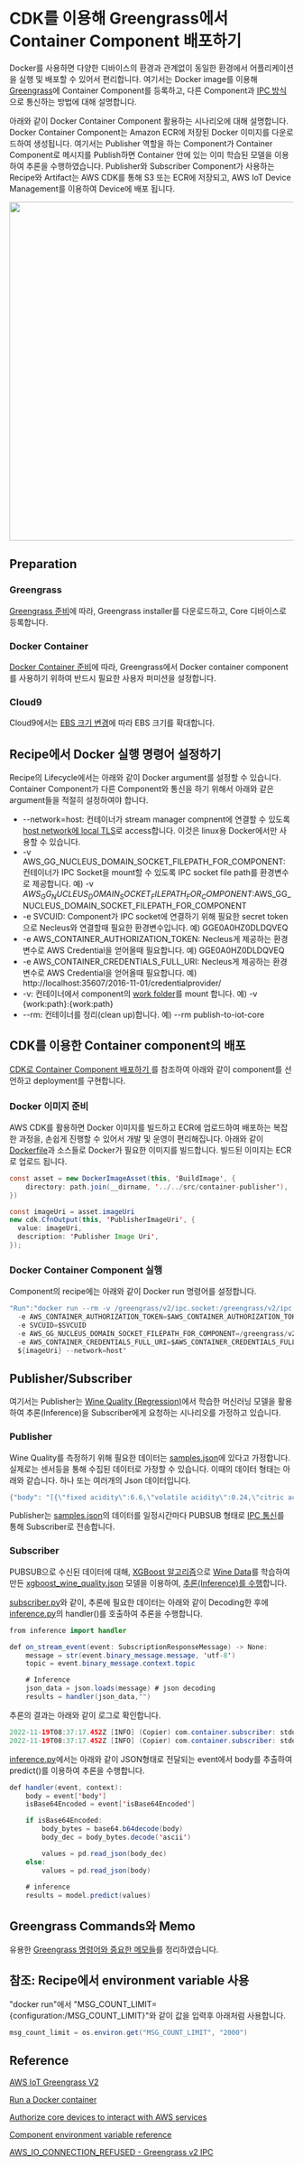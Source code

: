 # CDK를 이용해 Greengrass에서 Container Component 배포하기 

Docker를 사용하면 다양한 디바이스의 환경과 관계없이 동일한 환경에서 어플리케이션을 실행 및 배포할 수 있어서 편리합니다. 여기서는 Docker image를 이용해 [Greengrass](https://github.com/kyopark2014/iot-greengrass)에 Container Component를 등록하고, 다른 Component과 [IPC 방식](https://github.com/kyopark2014/iot-greengrass/blob/main/IPC.md)으로 통신하는 방법에 대해 설명합니다. 

아래와 같이 Docker Container Component 활용하는 시나리오에 대해 설명합니다. Docker Container Component는 Amazon ECR에 저장된 Docker 이미지를 다운로드하여 생성됩니다. 여기서는 Publisher 역할을 하는 Component가 Container Component로 메시지를 Publish하면 Container 안에 있는 이미 학습된 모델을 이용하여 추론을 수행하였습니다. Publisher와 Subscriber Component가 사용하는 Recipe와 Artifact는 AWS CDK를 통해 S3 또는 ECR에 저장되고, AWS IoT Device Management를 이용하여 Device에 배포 됩니다. 

<img src="https://user-images.githubusercontent.com/52392004/202844915-eb30b976-491d-4897-b2de-84d3d44f195a.png" width="600">



## Preparation

### Greengrass

[Greengrass 준비](https://github.com/kyopark2014/iot-greengrass/blob/main/greengrass-commands.md#greengrass-preparation)에 따라, Greengrass installer를 다운로드하고, Core 디바이스로 등록합니다.

### Docker Container 

[Docker Container 준비](https://github.com/kyopark2014/iot-greengrass/blob/main/docker-component.md#docker-container-preparation)에 따라, Greengrass에서 Docker container component를 사용하기 위하여 반드시 필요한 사용자 퍼미션을 설정합니다. 

### Cloud9

Cloud9에서는 [EBS 크기 변경](https://github.com/kyopark2014/technical-summary/blob/main/resize.md)에 따라 EBS 크기를 확대합니다. 


## Recipe에서 Docker 실행 명령어 설정하기

Recipe의 Lifecycle에서는 아래와 같이 Docker argument를 설정할 수 있습니다. Container Component가 다른 Component와 통신을 하기 위해서 아래와 같은 argument들을 적절히 설정하여야 합니다. 

- --network=host: 컨테이너가 stream manager compnent에 연결할 수 있도록 [host network에 local TLS](https://docs.docker.com/engine/reference/run/#network-host)로 access합니다. 이것은 linux용 Docker에서만 사용할 수 있습니다. 
- -v AWS_GG_NUCLEUS_DOMAIN_SOCKET_FILEPATH_FOR_COMPONENT: 컨테이너가 IPC Socket을 mount할 수 있도록 IPC socket file path를 환경변수로 제공합니다. 예) -v $AWS_GG_NUCLEUS_DOMAIN_SOCKET_FILEPATH_FOR_COMPONENT:$AWS_GG_NUCLEUS_DOMAIN_SOCKET_FILEPATH_FOR_COMPONENT
- -e SVCUID: Component가 IPC socket에 연결하기 위해 필요한 secret token으로 Necleus와 연결할때 필요한 환경변수입니다. 예) GGE0A0HZ0DLDQVEQ
- -e AWS_CONTAINER_AUTHORIZATION_TOKEN: Necleus게 제공하는 환경변수로 AWS Credential을 얻어올때 필요합니다. 예) GGE0A0HZ0DLDQVEQ
- -e AWS_CONTAINER_CREDENTIALS_FULL_URI: Necleus게 제공하는 환경변수로 AWS Credential을 얻어올때 필요합니다. 예) http://localhost:35607/2016-11-01/credentialprovider/
- -v: 컨테이너에서 component의 [work folder](https://docs.aws.amazon.com/greengrass/v2/developerguide/component-recipe-reference.html#component-recipe-work-path)를 mount 합니다. 예) -v {work:path}:{work:path} 
- --rm: 컨테이너를 정리(clean up)합니다. 예) --rm publish-to-iot-core



## CDK를 이용한 Container component의 배포

[CDK로 Container Component 배포하기 ](https://github.com/kyopark2014/iot-greengrass-with-container-component/tree/main/cdk-iot-container)를 참조하여 아래와 같이 component를 선언하고 deployment를 구현합니다. 


### Docker 이미지 준비 

AWS CDK를 활용하면 Docker 이미지를 빌드하고 ECR에 업로드하여 배포하는 복잡한 과정을, 손쉽게 진행할 수 있어서 개발 및 운영이 편리해집니다. 아래와 같이 [Dockerfile](https://github.com/kyopark2014/iot-greengrass-with-container-component/blob/main/src/container-subscriber/Dockerfile)과 소스들로 Docker가 필요한 이미지를 빌드합니다. 빌드된 이미지는 ECR로 업로드 됩니다. 

```java
const asset = new DockerImageAsset(this, 'BuildImage', {
    directory: path.join(__dirname, '../../src/container-publisher'),
})

const imageUri = asset.imageUri
new cdk.CfnOutput(this, 'PublisherImageUri', {
  value: imageUri,
  description: 'Publisher Image Uri',
});
```

### Docker Container Component 실행 

Component의 recipe에는 아래와 같이 Docker run 명령어를 설정합니다.  

```java
"Run":"docker run --rm -v /greengrass/v2/ipc.socket:/greengrass/v2/ipc.socket 
  -e AWS_CONTAINER_AUTHORIZATION_TOKEN=$AWS_CONTAINER_AUTHORIZATION_TOKEN 
  -e SVCUID=$SVCUID 
  -e AWS_GG_NUCLEUS_DOMAIN_SOCKET_FILEPATH_FOR_COMPONENT=/greengrass/v2/ipc.socket 
  -e AWS_CONTAINER_CREDENTIALS_FULL_URI=$AWS_CONTAINER_CREDENTIALS_FULL_URI 
  ${imageUri} --network=host"
```

## Publisher/Subscriber

여기서는 Publisher는 [Wine Quality (Regression)](https://github.com/kyopark2014/ML-xgboost/tree/main/wine-quality)에서 학습한 머신러닝 모델을 활용하여 추론(Inference)을 Subscriber에게 요청하는 시나리오를 가정하고 있습니다.

### Publisher

Wine Quality를 측정하기 위해 필요한 데이터는 [samples.json](https://github.com/kyopark2014/ML-xgboost/blob/main/wine-quality/src/samples.json)에 있다고 가정합니다. 실제로는 센서등을 통해 수집된 데이터로 가정할 수 있습니다. 이때의 데이터 형태는 아래와 같습니다. 하나 또는 여러개의 Json 데이터입니다. 

```java
{"body": "[{\"fixed acidity\":6.6,\"volatile acidity\":0.24,\"citric acid\":0.28,\"residual sugar\":1.8,\"chlorides\":0.028,\"free sulfur dioxide\":39,\"total sulfur dioxide\":132,\"density\":0.99182,\"pH\":3.34,\"sulphates\":0.46,\"alcohol\":11.4,\"color_red\":0,\"color_white\":1},{\"fixed acidity\":8.7,\"volatile acidity\":0.78,\"citric acid\":0.51,\"residual sugar\":1.7,\"chlorides\":0.415,\"free sulfur dioxide\":12,\"total sulfur dioxide\":66,\"density\":0.99623,\"pH\":3.0,\"sulphates\":1.17,\"alcohol\":9.2,\"color_red\":1,\"color_white\":0}]", "isBase64Encoded": false}
```

Publisher는 [samples.json](https://github.com/kyopark2014/ML-xgboost/blob/main/wine-quality/src/samples.json)의 데이터를 일정시간마다 PUBSUB 형태로 
[IPC 통신](https://github.com/kyopark2014/iot-greengrass/blob/main/IPC.md)를 통해 Subscriber로 전송합니다. 


### Subscriber

PUBSUB으로 수신된 데이터에 대해, [XGBoost 알고리즘](https://github.com/kyopark2014/ML-Algorithms/blob/main/xgboost.md)으로 [Wine Data](https://archive.ics.uci.edu/ml/datasets/wine+quality)를 학습하여 만든 [xgboost_wine_quality.json](https://github.com/kyopark2014/ML-xgboost/blob/main/wine-quality/src/xgboost_wine_quality.json) 모델을 이용하여, [추론(Inference)를 수행](https://github.com/kyopark2014/ML-xgboost/tree/main/wine-quality#inference)합니다. 

[subscriber.py](https://github.com/kyopark2014/iot-greengrass-with-container-component/blob/main/src/container-subscriber/subscriber.py)와 같이, 추론에 필요한 데이터는 아래와 같이 Decoding한 후에 [inference.py](https://github.com/kyopark2014/iot-greengrass-with-container-component/blob/main/src/container-subscriber/inference.py)의 handler()를 호출하여 추론을 수행합니다.  

```java
from inference import handler  

def on_stream_event(event: SubscriptionResponseMessage) -> None:
    message = str(event.binary_message.message, 'utf-8')
    topic = event.binary_message.context.topic

    # Inference
    json_data = json.loads(message) # json decoding        
    results = handler(json_data,"")  
```

추론의 결과는 아래와 같이 로그로 확인합니다.

```java
2022-11-19T08:37:17.452Z [INFO] (Copier) com.container.subscriber: stdout. result: [6.573914 4.869721]. {scriptName=services.com.container.subscriber.lifecycle.Run, serviceName=com.container.subscriber, currentState=RUNNING}
2022-11-19T08:37:17.452Z [INFO] (Copier) com.container.subscriber: stdout. DEBUG:__main__:result: [6.573914051055908, 4.869720935821533]. {scriptName=services.com.container.subscriber.lifecycle.Run, serviceName=com.container.subscriber, currentState=RUNNING}
```

[inference.py](https://github.com/kyopark2014/iot-greengrass-with-container-component/blob/main/src/container-subscriber/inference.py)에서는 아래와 같이 JSON형태로 전달되는 event에서 body를 추출하여 predict()를 이용하여 추론을 수행합니다. 

```java
def handler(event, context):
    body = event['body']
    isBase64Encoded = event['isBase64Encoded']

    if isBase64Encoded: 
        body_bytes = base64.b64decode(body)
        body_dec = body_bytes.decode('ascii')        

        values = pd.read_json(body_dec)        
    else:
        values = pd.read_json(body)        
        
    # inference
    results = model.predict(values)
```


## Greengrass Commands와 Memo

유용한 [Greengrass 명령어와 중요한 메모들](https://github.com/kyopark2014/iot-greengrass/blob/main/greengrass-commands.md)를 정리하였습니다.


## 참조: Recipe에서 environment variable 사용

"docker run"에서 "MSG_COUNT_LIMIT={configuration:/MSG_COUNT_LIMIT}"와 같이 값을 입력후 아래처럼 사용합니다. 

```java
msg_count_limit = os.environ.get("MSG_COUNT_LIMIT", "2000")
```

## Reference

[AWS IoT Greengrass V2](https://docs.aws.amazon.com/greengrass/v2/developerguide/what-is-iot-greengrass.html)

[Run a Docker container](https://docs.aws.amazon.com/greengrass/v2/developerguide/run-docker-container.html)

[Authorize core devices to interact with AWS services](https://docs.aws.amazon.com/greengrass/v2/developerguide/device-service-role.html)

[Component environment variable reference](https://docs.aws.amazon.com/greengrass/v2/developerguide/component-environment-variables.html)

[AWS_IO_CONNECTION_REFUSED - Greengrass v2 IPC](https://repost.aws/questions/QUtC1ZkV4OShak0dUmmLV6KA/aws-io-connection-refused-greengrass-v-2-ipc)
